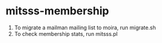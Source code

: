 mitsss-membership
=================

1. To migrate a mailman mailing list to moira, run migrate.sh
2. To check membership stats, run mitsss.pl
